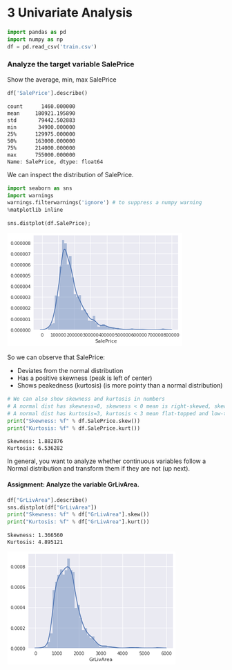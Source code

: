 
# 3 Univariate Analysis


```python
import pandas as pd
import numpy as np
df = pd.read_csv('train.csv')
```

### Analyze the target variable SalePrice

Show the average, min, max SalePrice


```python
df['SalePrice'].describe()
```




    count      1460.000000
    mean     180921.195890
    std       79442.502883
    min       34900.000000
    25%      129975.000000
    50%      163000.000000
    75%      214000.000000
    max      755000.000000
    Name: SalePrice, dtype: float64



We can inspect the distribution of SalePrice.


```python
import seaborn as sns
import warnings
warnings.filterwarnings('ignore') # to suppress a numpy warning
%matplotlib inline
```


```python
sns.distplot(df.SalePrice);
```


![png](output_6_0.png)


So we can observe that SalePrice:
- Deviates from the normal distribution
- Has a positive skewness (peak is left of center)
- Shows peakedness (kurtosis) (is more pointy than a normal distribution)


```python
# We can also show skewness and kurtosis in numbers
# A normal dist has skewness=0, skewness < 0 mean is right-skewed, skewness > 0 mean left-skewed
# A normal dist has kurtosis=3, kurtosis < 3 mean flat-topped and low-tailed, kurtosis > 3 mean peak and fat-tailed
print("Skewness: %f" % df.SalePrice.skew())
print("Kurtosis: %f" % df.SalePrice.kurt())
```

    Skewness: 1.882876
    Kurtosis: 6.536282


In general, you want to analyze whether continuous variables follow a Normal distribution and transform them if they are not (up next).

#### Assignment: Analyze the variable GrLivArea.


```python
df["GrLivArea"].describe()
sns.distplot(df["GrLivArea"])
print("Skewness: %f" % df["GrLivArea"].skew())
print("Kurtosis: %f" % df["GrLivArea"].kurt())
```

    Skewness: 1.366560
    Kurtosis: 4.895121



![png](output_10_1.png)



```python

```


```python

```


```python

```


```python

```


```python

```


```python

```


```python

```
